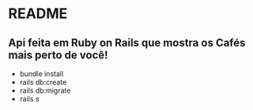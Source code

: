 # README

## Api feita em Ruby on Rails que mostra os Cafés mais perto de você!

- bundle install
- rails db:create
- rails db:migrate
- rails s
